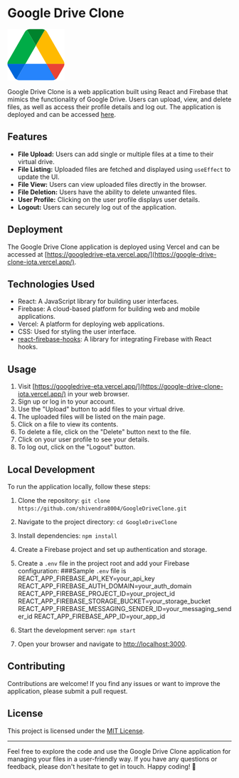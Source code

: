 # Google Drive Clone

![Google Drive Clone](https://github.com/shivendra8004/GoogleDriveClone/blob/64f4bfeb71e716594199781eeedcbd46e558e5ca/src/media/gdriveIcon.png)

Google Drive Clone is a web application built using React and Firebase that mimics the functionality of Google Drive. Users can upload, view, and delete files, as well as access their profile details and log out. The application is deployed and can be accessed [here](https://googledrive-eta.vercel.app/).

## Features

-   **File Upload:** Users can add single or multiple files at a time to their virtual drive.
-   **File Listing:** Uploaded files are fetched and displayed using `useEffect` to update the UI.
-   **File View:** Users can view uploaded files directly in the browser.
-   **File Deletion:** Users have the ability to delete unwanted files.
-   **User Profile:** Clicking on the user profile displays user details.
-   **Logout:** Users can securely log out of the application.

## Deployment

The Google Drive Clone application is deployed using Vercel and can be accessed at [https://googledrive-eta.vercel.app/](https://google-drive-clone-iota.vercel.app/).

## Technologies Used

-   React: A JavaScript library for building user interfaces.
-   Firebase: A cloud-based platform for building web and mobile applications.
-   Vercel: A platform for deploying web applications.
-   CSS: Used for styling the user interface.
-   [react-firebase-hooks](https://github.com/CSFrequency/react-firebase-hooks): A library for integrating Firebase with React hooks.

## Usage

1. Visit [https://googledrive-eta.vercel.app/](https://google-drive-clone-iota.vercel.app/) in your web browser.
2. Sign up or log in to your account.
3. Use the "Upload" button to add files to your virtual drive.
4. The uploaded files will be listed on the main page.
5. Click on a file to view its contents.
6. To delete a file, click on the "Delete" button next to the file.
7. Click on your user profile to see your details.
8. To log out, click on the "Logout" button.

## Local Development

To run the application locally, follow these steps:

1. Clone the repository: `git clone https://github.com/shivendra8004/GoogleDriveClone.git`

2. Navigate to the project directory: `cd GoogleDriveClone`

3. Install dependencies: `npm install`

4. Create a Firebase project and set up authentication and storage.

5. Create a `.env` file in the project root and add your Firebase configuration:
   ###Sample `.env` file is
   REACT_APP_FIREBASE_API_KEY=your_api_key
   REACT_APP_FIREBASE_AUTH_DOMAIN=your_auth_domain
   REACT_APP_FIREBASE_PROJECT_ID=your_project_id
   REACT_APP_FIREBASE_STORAGE_BUCKET=your_storage_bucket
   REACT_APP_FIREBASE_MESSAGING_SENDER_ID=your_messaging_sender_id
   REACT_APP_FIREBASE_APP_ID=your_app_id

6. Start the development server: `npm start`

7. Open your browser and navigate to [http://localhost:3000](http://localhost:3000).

## Contributing

Contributions are welcome! If you find any issues or want to improve the application, please submit a pull request.

## License

This project is licensed under the [MIT License](https://github.com/shivendra8004/GoogleDriveClone/blob/main/LICENSE).

---

Feel free to explore the code and use the Google Drive Clone application for managing your files in a user-friendly way. If you have any questions or feedback, please don't hesitate to get in touch. Happy coding! 🚀

